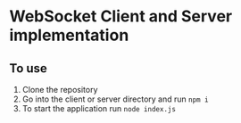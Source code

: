 # WebSocket Client and Server implementation

## To use

1. Clone the repository
2. Go into the client or server directory and run `npm i`
3. To start the application run `node index.js`
